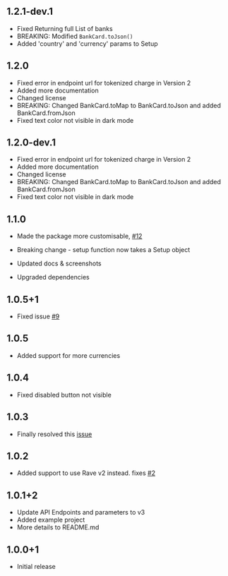 ## 1.2.1-dev.1

* Fixed Returning full List of banks
* BREAKING: Modified ```BankCard.toJson()```
* Added 'country' and 'currency' params to Setup
## 1.2.0

* Fixed error in endpoint url for tokenized charge in Version 2
* Added more documentation
* Changed license
* BREAKING: Changed BankCard.toMap to BankCard.toJson and added BankCard.fromJson
* Fixed text color not visible in dark mode

## 1.2.0-dev.1

* Fixed error in endpoint url for tokenized charge in Version 2
* Added more documentation
* Changed license
* BREAKING: Changed BankCard.toMap to BankCard.toJson and added BankCard.fromJson
* Fixed text color not visible in dark mode

## 1.1.0

* Made the package more customisable, [#12](https://github.com/nelstein/nravepay/issues/12)

* Breaking change - setup function now takes a Setup object
* Updated docs & screenshots
* Upgraded dependencies

## 1.0.5+1

* Fixed issue [#9](https://github.com/nelstein/nravepay/issues/9)

## 1.0.5
* Added support for more currencies 

## 1.0.4

* Fixed disabled button not visible

## 1.0.3

* Finally resolved this [issue](https://github.com/nelstein/nravepay/issues/2)

## 1.0.2

* Added support to use Rave v2 instead. fixes [#2](https://github.com/nelstein/nravepay/issues/2)

## 1.0.1+2

* Update API Endpoints and parameters to v3
* Added example project
* More details to README.md

## 1.0.0+1

* Initial release




